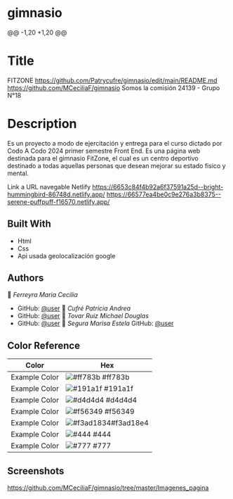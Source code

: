 # gimnasio
@@ -1,20 +1,20 @@
# Title
FITZONE 
https://github.com/Patrycufre/gimnasio/edit/main/README.md
https://github.com/MCeciliaF/gimnasio
Somos la comisión 24139 - Grupo N°18 
 
# Description
Es un proyecto a modo de ejercitación y entrega para el curso dictado por  Codo A Codo 2024 primer semestre Front End.
Es una página web destinada para el gimnasio FitZone, el cual es un centro deportivo destinado a todas aquellas personas que desean mejorar su estado fisico y mental.

Link a URL navegable Netlify
  https://6653c84f4b92a6f37591a25d--bright-hummingbird-86748d.netlify.app/
  https://66577ea4be0c9e276a3b8375--serene-puffpuff-f16570.netlify.app/

## Built With
- Html
- Css
- Api usada geolocalización google

## Authors
👤 *Ferreyra Maria Cecilia*
- GitHub: [@user](https://github.com/MCeciliaF)
👤 *Cufré Patricia Andrea*
- GitHub: [@user](https://github.com/Patrycufre)
👤 *Tovar Ruiz Michael Douglas*
- GitHub: [@user](https://github.com/MichaelRuizT)
👤 *Segura Marisa Estela*
 GitHub: [@user](https://github.com/Marisa-S)
## Color Reference
| Color             | Hex                                                                |
| ----------------- | ------------------------------------------------------------------ |
| Example Color | ![#ff783b](https://via.placeholder.com/10/ff783b?text=+) #ff783b|
| Example Color | ![#191a1f](https://via.placeholder.com/10/191a1f?text=+) #191a1f |
| Example Color | ![#d4d4d4](https://via.placeholder.com/10/d4d4d4a?text=+) #d4d4d4 |
| Example Color | ![#f56349](https://via.placeholder.com/10/f56349?text=+) #f56349 |
| Example Color | ![#f3ad1834](https://via.placeholder.com/10/f3ad18e4?text=+)#f3ad18e4 |
| Example Color | ![#444](https://via.placeholder.com/10/444?text=+) #444 |
| Example Color | ![#777](https://via.placeholder.com/10/777?text=+) #777 |
## Screenshots
https://github.com/MCeciliaF/gimnasio/tree/master/Imagenes_pagina

